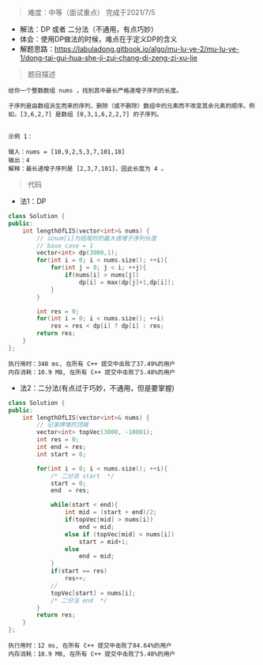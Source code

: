 > 难度：中等（面试重点） 完成于2021/7/5
- 解法：DP 或者 二分法（不通用，有点巧妙）
- 体会：使用DP做法的时候，难点在于定义DP的含义
- 解题思路：https://labuladong.gitbook.io/algo/mu-lu-ye-2/mu-lu-ye-1/dong-tai-gui-hua-she-ji-zui-chang-di-zeng-zi-xu-lie
> 题目描述  
```
给你一个整数数组 nums ，找到其中最长严格递增子序列的长度。

子序列是由数组派生而来的序列，删除（或不删除）数组中的元素而不改变其余元素的顺序。例如，[3,6,2,7] 是数组 [0,3,1,6,2,2,7] 的子序列。

 
示例 1：

输入：nums = [10,9,2,5,3,7,101,18]
输出：4
解释：最长递增子序列是 [2,3,7,101]，因此长度为 4 。

```

> 代码
- 法1：DP
```cpp
class Solution {
public:
    int lengthOfLIS(vector<int>& nums) {
        // 以num[i]为结尾时的最大递增子序列长度
        // base case = 1
        vector<int> dp(3000,1);
        for(int i = 0; i < nums.size(); ++i){
            for(int j = 0; j < i; ++j){
                if(nums[i] > nums[j])
                    dp[i] = max(dp[j]+1,dp[i]);
            }
        }

        int res = 0;
        for(int i = 0; i < nums.size(); ++i)
            res = res < dp[i] ? dp[i] : res;
        return res;
    }
};
```
```
执行用时：348 ms, 在所有 C++ 提交中击败了37.49%的用户
内存消耗：10.9 MB, 在所有 C++ 提交中击败了5.48%的用户
```


- 法2：二分法(有点过于巧妙，不通用，但是要掌握)

```cpp
class Solution {
public:
    int lengthOfLIS(vector<int>& nums) {
        // 记录牌堆的顶端
        vector<int> topVec(3000, -10001);
        int res = 0;
        int end = res;
        int start = 0;

        for(int i = 0; i < nums.size(); ++i){
            /* 二分法 start  */
            start = 0;
            end  = res;

            while(start < end){
                int mid = (start + end)/2;
                if(topVec[mid] > nums[i])
                    end = mid;
                else if (topVec[mid] < nums[i])
                    start = mid+1;
                else
                    end = mid;
            }
            if(start == res)
                res++;
            // 
            topVec[start] = nums[i];
            /* 二分法 end  */
        }
        return res;
    }
};
```

```
执行用时：12 ms, 在所有 C++ 提交中击败了84.64%的用户
内存消耗：10.9 MB, 在所有 C++ 提交中击败了5.48%的用户
```